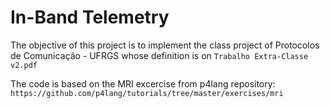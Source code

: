 # In-Band Telemetry

The objective of this project is to implement the class project of 
Protocolos de Comunicação - UFRGS whose definition is on 
`Trabalho Extra-Classe v2.pdf` 

The code is based on the MRI excercise from p4lang repository:
`https://github.com/p4lang/tutorials/tree/master/exercises/mri`
